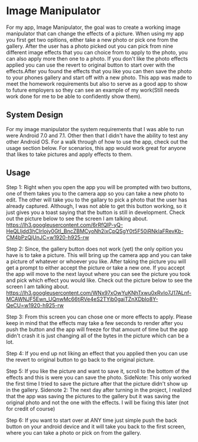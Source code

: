 # Image Manipulator
For my app, Image Manipulator, the goal was to create a working image manipulator that can change the effects of a picture. When using my app you first get two opitions, either take a new photo or pick one from the gallery. After the user has a photo picked out you can pick from nine different image effects that you can choice from to apply to the photo, you can also apply more then one to a photo. If you don't like the photo effects applied you can use the revert to original button to start over with the effects.After you found the effects that you like you can then save the photo to your phones gallery and start off with a new photo. This app was made to meet the homework requirements but also to serve as a good app to show to future employers so they can see an example of my work(Still needs work done for me to be able to confidently show them). 


## System Design 
For my image manipulator the system requirements that I was able to run were Android 7.0 and 7.1. Other then that I didn't have the ability to test any other Android OS. For a walk through of how to use the app, check out the usage section below. For scenarios, this app would work great for anyone that likes to take pictures and apply effects to them. 

## Usage
Step 1: Right when you open the app you will be prompted with two buttons, one of them takes you to the camera app so you can take a new         photo to edit. The other will take you to the gallary to pick a photo that the user has already captured. Although, I was not           able to get this button working, so it just gives you a toast saying that the button is still in development.
        Check out the picture below to see the screen I am talking about.
https://lh3.googleusercontent.com/6rRfQlP-yQ-HeQLIjdd3hCIrIojy0GtI_BncZBMCyoNh2ixCpQSgY0t5F50iRNkIaFRevKb-CM4bPzQjUnJC=w1920-h925-rw

Step 2: Since, the gallery button does not work (yet) the only opition you have is to take a picture. This will bring up the camera app         and you can take a picture of whatever or whoever you like. After taking the picture you will get a prompt to either accept the         picture or take a new one. If you accept the app will move to the next layout where you can see the picture you took and pick           which effect you would like.
        Check out the picture below to see the screen I am talking about.
https://lh3.googleusercontent.com/WNx97xOwYuKNhTxwu0xRvIo7J17ALnf-MCAWNJF5Ewn_UQnwMc66tjRVe4eS2TYib0gaiTZnXDbIo8Y-QeCU=w1920-h925-rw

Step 3: From this screen you can chose one or more effects to apply. Please keep in mind that the effects may take a few seconds to             render after you push the button and the app will freeze for that amount of time but the app didn't crash it is just changing           all of the bytes in the picture which can be a lot.

Step 4: If you end up not liking an effect that you applied then you can use the revert to original button to go back to the original           picture.

Step 5: If you like the picture and want to save it, scroll to the bottom of the effects and this is were you can save the photo. 
        SideNote: This only worked the first time I tried to save the picture after that the picture didn't show up in the gallery.
        Sidenote 2: The next day after turning in the project, I realized that the app was saving the pictures to the gallery but it was 
        saving the original photo and not the one with the effects. I will be fixing this later (not for credit of course)

Step 6: If you want to start over at ANY time just simple push the back button on your android device and it will take you back to the           first screen, where you can take a photo or pick on from the gallery.
